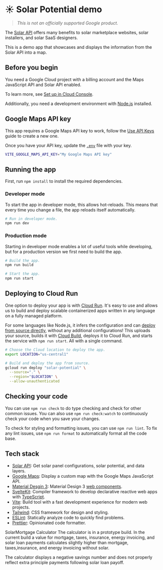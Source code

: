 # ☀️ Solar Potential demo

> _This is not an officially supported Google product._

The [Solar API](https://developers.google.com/maps/documentation/solar/overview)
offers many benefits to solar marketplace websites, solar installers, and solar SaaS designers.

This is a demo app that showcases and displays the information from the Solar API into a map.

## Before you begin

You need a Google Cloud project with a billing account and the Maps JavaScript API and Solar API enabled.

To learn more, see [Set up in Cloud Console](https://developers.google.com/maps/documentation/javascript/cloud-setup).

Additionally, you need a development environment with [Node.js](https://nodejs.org/en) installed.

## Google Maps API key

This app requires a Google Maps API key to work, follow the [Use API Keys](https://developers.google.com/maps/documentation/javascript/get-api-key) guide to create a new one.

Once you have your API key, update the [`.env`](.env) file with your key.

```sh
VITE_GOOGLE_MAPS_API_KEY="My Google Maps API key"
```

## Running the app

First, run `npm install` to install the required dependencies.

### Developer mode

To start the app in developer mode, this allows hot-reloads.
This means that every time you change a file, the app reloads itself automatically.

```sh
# Run in developer mode.
npm run dev
```

### Production mode

Starting in developer mode enables a lot of useful tools while developing, but for a production version we first need to build the app.

```sh
# Build the app.
npm run build

# Start the app.
npm run start
```

## Deploying to Cloud Run

One option to deploy your app is with [Cloud Run](https://cloud.google.com/run).
It's easy to use and allows us to build and deploy scalable containerized apps written in any language on a fully managed platform.

For some languages like Node.js, it infers the configuration and can [deploy from source directly](https://cloud.google.com/run/docs/deploying-source-code), without any additional configurations!
This uploads your source, builds it with [Cloud Build](https://cloud.google.com/build), deploys it to Cloud Run, and starts the service with `npm run start`.
All with a single command.

```sh
# Choose the Cloud location to deploy the app.
export LOCATION="us-central1"

# Build and deploy the app from source.
gcloud run deploy "solar-potential" \
  --source="." \
  --region="$LOCATION" \
  --allow-unauthenticated
```

## Checking your code

You can use `npm run check` to do type checking and check for other common issues.
You can also use `npm run check:watch` to continuously check your code when you save your changes.

To check for styling and formatting issues, you can use `npm run lint`.
To fix any lint issues, use `npm run format` to automatically format all the code base.

## Tech stack

- [Solar API](https://developers.google.com/maps/documentation/solar/overview): Get solar panel configurations, solar potential, and data layers.
- [Google Maps](https://developers.google.com/maps/documentation/javascript/overview): Display a custom map with the Google Maps JavaScript API.
- [Material Desgin 3](https://m3.material.io): Material Design 3 [web components](https://github.com/material-components/material-web#readme).
- [SvelteKit](https://kit.svelte.dev): Compiler framework to develop declarative reactive web apps with [TypeScript](https://www.typescriptlang.org).
- [Vite](https://vitejs.dev): Build tool with a fast development experience for modern web projects.
- [Tailwind](https://tailwindcss.com): CSS framework for design and styling.
- [ESLint](https://eslint.org): Statically analyze code to quickly find problems.
- [Prettier](https://prettier.io): Opinionated code formatter.







SolarMortgage  Calculator 
The calculator is in a prototype build. In the current build a value for mortgage, taxes, insurance, energy invoicing, and solar loan payments calculates slightly higher than mortgage, taxes,insurance, and energy invoicing without solar.

The calculator displays a negative savings number and does not properly reflect extra principle payments following solar loan payoff.

